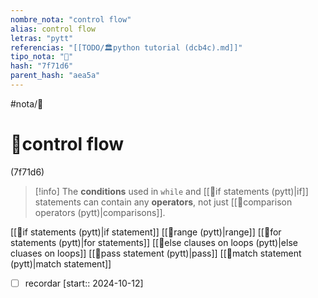 ```yaml
---
nombre_nota: "control flow"
alias: control flow
letras: "pytt"
referencias: "[[TODO/🏛️python tutorial (dcb4c).md]]"
tipo_nota: "📑"
hash: "7f71d6"
parent_hash: "aea5a"
---
```


#nota/📑

# 📑control flow
<div class="hash">(7f71d6)</div>


> [!info] 
The __conditions__ used in `while` and [[📑if statements (pytt)|if]] statements can contain any __operators__, not just [[📑comparison operators (pytt)|comparisons]].

[[📑if statements (pytt)|if statement]]
[[📑range (pytt)|range]]
[[📑for statements (pytt)|for statements]]
[[📑else clauses on loops (pytt)|else cluases on loops]]
[[📑pass statement (pytt)|pass]]
[[📑match statement (pytt)|match statement]]

- [ ] recordar  [start:: 2024-10-12]